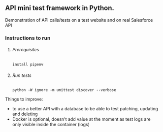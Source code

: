 ## API mini test framework in Python.

Demonstration of API calls/tests on a test website and on real Salesforce API

### Instructions to run

1. ###### Prerequisites
    
    `install pipenv`

2. ###### Run tests
    
    `python -W ignore -m unittest discover --verbose`

Things to improve:
- to use a better API with a database to be able to test patching, updating and deleting
- Docker is optional, doesn't add value at the moment as test logs are only visible 
inside the container (logs) 
